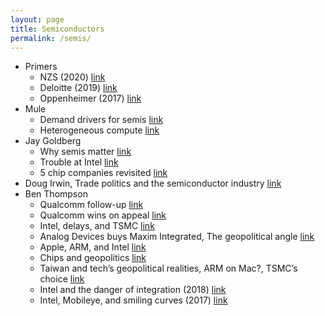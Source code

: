 ```yaml
---
layout: page
title: Semiconductors
permalink: /semis/
--- 
```


*   Primers
    *   NZS (2020) [link](https://www.nzscapital.com/news/semiconductors)
    *   Deloitte (2019) [link](https://www2.deloitte.com/cn/en/pages/about-deloitte/articles/pr-semiconductors-the-next-wave-2019.html)
    *   Oppenheimer (2017) [link](http://www.fullertreacymoney.com/system/data/files/PDFs/2017/December/15th/OPCO%20semiconductor.pdf)
*   Mule
    *   Demand drivers for semis [link](https://mule.substack.com/p/gpt-3-and-the-writing-on-the-wall)
    *   Heterogeneous compute [link](https://mule.substack.com/p/heterogeneous-compute-the-paradigm)
*   Jay Goldberg
    *   Why semis matter [link](https://digitstodollars.com/2020/08/11/power-plant-on-wheels-why-semis-matter/)
    *   Trouble at Intel [link](https://digitstodollars.com/2020/07/28/trouble-at-intel/)
    *   5 chip companies revisited [link](https://digitstodollars.com/2020/07/24/5-chip-companies-revisited/)
*   Doug Irwin, Trade politics and the semiconductor industry [link](https://www.nber.org/chapters/c8703.pdf)
*   Ben Thompson
    *   Qualcomm follow-up [link](https://stratechery.com/2020/qualcomm-follow-up-twitter-earnings-twitter-subscriptions/)
    *   Qualcomm wins on appeal [link](https://stratechery.com/2020/qualcomm-wins-on-appeal-the-opinion-apples-foresight/)
    *   Intel, delays, and TSMC [link](https://stratechery.com/2020/intels-new-delay-intels-multiplying-delays-intel-and-tsmc/)
    *   Analog Devices buys Maxim Integrated, The geopolitical angle  [link](https://stratechery.com/2020/analog-devices-buying-maxim-integrated-the-geopolitical-angle-facebook-and-political-ads/)
    *   Apple, ARM, and Intel [link](https://stratechery.com/2020/apple-arm-and-intel/)
    *   Chips and geopolitics [link](https://stratechery.com/2020/chips-and-geopolitics/)
    *   Taiwan and tech’s geopolitical realities, ARM on Mac?, TSMC’s choice [link](https://stratechery.com/2020/taiwan-and-techs-geopolitical-realities-arm-on-mac-tsmcs-choice/)
    *   Intel and the danger of integration (2018) [link](https://stratechery.com/2018/intel-and-the-danger-of-integration/)
    *   Intel, Mobileye, and smiling curves (2017) [link](https://stratechery.com/2017/intel-mobileye-and-smiling-curves/)
